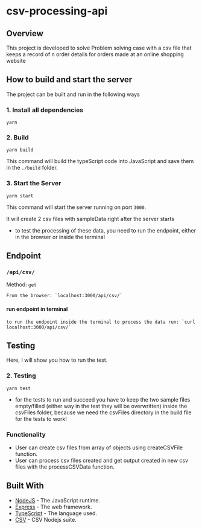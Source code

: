 # csv-processing-api

## Overview

This project is developed to solve Problem solving case with a csv file that keeps a record of n order details for orders made at an online
shopping website

## How to build and start the server

The project can be built and run in the following ways

### 1. Install all dependencies

`yarn`

### 2. Build

`yarn build`

This command will build the typeScript code into JavaScript and save them in the `./build` folder.

### 3. Start the Server

`yarn start`

This command will start the server running on port `3000`.

It will create 2 csv files with sampleData right after the server starts

- to test the processing of these data, you need to run the endpoint, either in the browser or inside the terminal

## Endpoint

### `/api/csv/`

Method: `get`

    From the browser: `localhost:3000/api/csv/`

#### run endpoint in terminal

    to run the endpoint inside the terminal to process the data run: `curl localhost:3000/api/csv/`

## Testing

Here, I will show you how to run the test.

### 2. Testing

`yarn test`

- for the tests to run and succeed you have to keep the two sample files empty/filled (either way in the test they will be overwritten) inside the csvFiles folder, because we need the csvFiles directory in the build file for the tests to work!

### Functionality

- User can create csv files from array of objects using createCSVFile function.
- User can process csv files created and get output created in new csv files with the processCSVData function.

## Built With

- [NodeJS](https://nodejs.org/en/) - The JavaScript runtime.
- [Express](https://expressjs.com/) - The web framework.
- [TypeScript](https://www.typescriptlang.org/) - The language used.
- [CSV](https://csv.js.org//) - CSV Nodejs suite.
